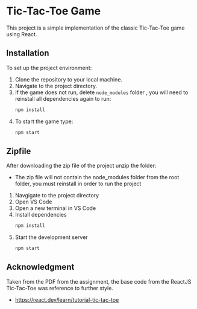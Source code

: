 # Tic-Tac-Toe Game

This project is a simple implementation of the classic Tic-Tac-Toe game using React.


## Installation 

To set up the project environment:

1. Clone the repository to your local machine.
2. Navigate to the project directory.
3. If the game does not run, delete `node_modules` folder , you will need to reinstall all dependencies again to run:
   ```bash
   npm install
4. To start the game type:
    ```bash
    npm start

## Zipfile
After downloading the zip file of the project unzip the folder:

* The zip file will not contain the node_modules folder from the root folder, you must reinstall in order to run the project

1. Navgigate to the project directory
2. Open VS Code
3. Open a new terminal in VS Code
4. Install dependencies
    ```bash
    npm install
5. Start the development server
    ```bash
    npm start

## Acknowledgment
Taken from the PDF from the assignment, the base code from the ReactJS Tic-Tac-Toe was reference to further style.
* https://react.dev/learn/tutorial-tic-tac-toe
